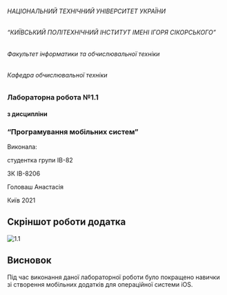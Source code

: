 ###### НАЦІОНАЛЬНИЙ ТЕХНІЧНИЙ УНІВЕРСИТЕТ УКРАЇНИ

###### “КИЇВСЬКИЙ ПОЛІТЕХНІЧНИЙ ІНСТИТУТ ІМЕНІ ІГОРЯ СІКОРСЬКОГО”

###### Факультет інформатики та обчислювальної техніки

###### Кафедра обчислювальної техніки

### Лабораторна робота №1.1

#### з дисципліни
### “Програмування мобільних систем”

Виконала:

студентка групи ІВ-82

ЗК ІВ-8206

Головаш Анастасія

Київ 2021

## Скріншот роботи додатка

![1.1](Images/1.png)

## Висновок

Під час виконання даної лабораторної роботи було покращено навички зі створення мобільних додатків для операційної системи iOS.
